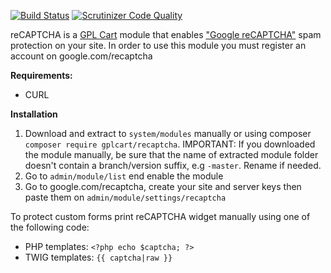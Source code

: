 [![Build Status](https://scrutinizer-ci.com/g/gplcart/recaptcha/badges/build.png?b=master)](https://scrutinizer-ci.com/g/gplcart/recaptcha/build-status/master)
[![Scrutinizer Code Quality](https://scrutinizer-ci.com/g/gplcart/recaptcha/badges/quality-score.png?b=master)](https://scrutinizer-ci.com/g/gplcart/recaptcha/?branch=master)

reCAPTCHA is a [GPL Cart](https://github.com/gplcart/gplcart) module that enables ["Google reCAPTCHA"](www.google.com/recaptcha) spam protection on your site. In order to use this module you must register an account on google.com/recaptcha

**Requirements:**

- CURL


**Installation**

1. Download and extract to `system/modules` manually or using composer `composer require gplcart/recaptcha`. IMPORTANT: If you downloaded the module manually, be sure that the name of extracted module folder doesn't contain a branch/version suffix, e.g `-master`. Rename if needed.
2. Go to `admin/module/list` end enable the module
3. Go to google.com/recaptcha, create your site and server keys then paste them on `admin/module/settings/recaptcha`

To protect custom forms print reCAPTCHA widget manually using one of the following code:

- PHP templates: `<?php echo $captcha; ?>`
- TWIG templates: `{{ captcha|raw }}`